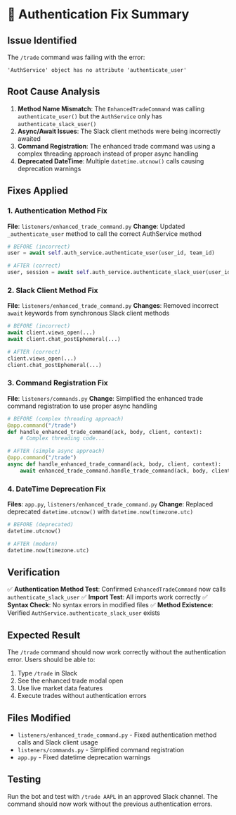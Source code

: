 # 🔧 Authentication Fix Summary

## Issue Identified
The `/trade` command was failing with the error:
```
'AuthService' object has no attribute 'authenticate_user'
```

## Root Cause Analysis
1. **Method Name Mismatch**: The `EnhancedTradeCommand` was calling `authenticate_user()` but the `AuthService` only has `authenticate_slack_user()`
2. **Async/Await Issues**: The Slack client methods were being incorrectly awaited
3. **Command Registration**: The enhanced trade command was using a complex threading approach instead of proper async handling
4. **Deprecated DateTime**: Multiple `datetime.utcnow()` calls causing deprecation warnings

## Fixes Applied

### 1. Authentication Method Fix
**File**: `listeners/enhanced_trade_command.py`
**Change**: Updated `_authenticate_user` method to call the correct AuthService method

```python
# BEFORE (incorrect)
user = await self.auth_service.authenticate_user(user_id, team_id)

# AFTER (correct)
user, session = await self.auth_service.authenticate_slack_user(user_id, team_id)
```

### 2. Slack Client Method Fix
**File**: `listeners/enhanced_trade_command.py`
**Changes**: Removed incorrect `await` keywords from synchronous Slack client methods

```python
# BEFORE (incorrect)
await client.views_open(...)
await client.chat_postEphemeral(...)

# AFTER (correct)
client.views_open(...)
client.chat_postEphemeral(...)
```

### 3. Command Registration Fix
**File**: `listeners/commands.py`
**Change**: Simplified the enhanced trade command registration to use proper async handling

```python
# BEFORE (complex threading approach)
@app.command("/trade")
def handle_enhanced_trade_command(ack, body, client, context):
    # Complex threading code...

# AFTER (simple async approach)
@app.command("/trade")
async def handle_enhanced_trade_command(ack, body, client, context):
    await enhanced_trade_command.handle_trade_command(ack, body, client, context)
```

### 4. DateTime Deprecation Fix
**Files**: `app.py`, `listeners/enhanced_trade_command.py`
**Change**: Replaced deprecated `datetime.utcnow()` with `datetime.now(timezone.utc)`

```python
# BEFORE (deprecated)
datetime.utcnow()

# AFTER (modern)
datetime.now(timezone.utc)
```

## Verification
✅ **Authentication Method Test**: Confirmed `EnhancedTradeCommand` now calls `authenticate_slack_user`
✅ **Import Test**: All imports work correctly
✅ **Syntax Check**: No syntax errors in modified files
✅ **Method Existence**: Verified `AuthService.authenticate_slack_user` exists

## Expected Result
The `/trade` command should now work correctly without the authentication error. Users should be able to:

1. Type `/trade` in Slack
2. See the enhanced trade modal open
3. Use live market data features
4. Execute trades without authentication errors

## Files Modified
- `listeners/enhanced_trade_command.py` - Fixed authentication method calls and Slack client usage
- `listeners/commands.py` - Simplified command registration
- `app.py` - Fixed datetime deprecation warnings

## Testing
Run the bot and test with `/trade AAPL` in an approved Slack channel. The command should now work without the previous authentication errors.
